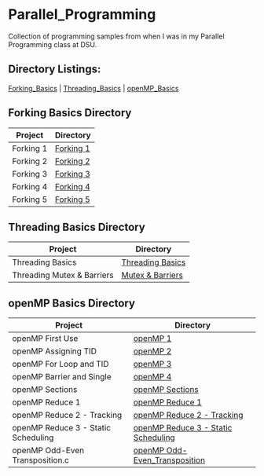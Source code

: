 # Parallel_Programming

Collection of programming samples from when I was in my Parallel Programming class at DSU.

## Directory Listings:

[Forking_Basics](https://github.com/Wuydts/Parallel_Programming/tree/master/Fork_Basics) | [Threading_Basics](https://github.com/Wuydts/Parallel_Programming/tree/master/Thread_Basics) | [openMP_Basics](https://github.com/Wuydts/Parallel_Programming/tree/master/openMP_Basics)

## Forking Basics Directory
| Project | Directory | 
| - | - |
|  Forking 1 | [Forking 1](https://github.com/Wuydts/Parallel_Programming/blob/master/Fork_Basics/Fork1.c)|
|  Forking 2 | [Forking 2](https://github.com/Wuydts/Parallel_Programming/blob/master/Fork_Basics/Fork2.c)|
|  Forking 3 | [Forking 3](https://github.com/Wuydts/Parallel_Programming/blob/master/Fork_Basics/Fork3.c)|
|  Forking 4 | [Forking 4](https://github.com/Wuydts/Parallel_Programming/blob/master/Fork_Basics/Fork4.c) |
|  Forking 5 | [Forking 5](https://github.com/Wuydts/Parallel_Programming/blob/master/Fork_Basics/Fork5.c) |

## Threading Basics Directory
| Project | Directory | 
| - | - |
|  Threading Basics | [Threading Basics](https://github.com/Wuydts/Parallel_Programming/blob/master/Thread_Basics/Thread.c)|
|  Threading Mutex & Barriers | [Mutex & Barriers](https://github.com/Wuydts/Parallel_Programming/blob/master/Thread_Basics/Mutex_and_Barrier.c)|

## openMP Basics Directory
| Project | Directory |
| - | - |
|  openMP First Use | [openMP 1](https://github.com/Wuydts/Parallel_Programming/blob/master/openMP_Basics/openMP1.c)|
|  openMP Assigning TID | [openMP 2](https://github.com/Wuydts/Parallel_Programming/blob/master/openMP_Basics/openMP2.c)|
|  openMP For Loop and TID | [openMP 3](https://github.com/Wuydts/Parallel_Programming/blob/master/openMP_Basics/openMP3.c)|
|  openMP Barrier and Single | [openMP 4](https://github.com/Wuydts/Parallel_Programming/blob/master/openMP_Basics/openMP4.c)|
|  openMP Sections | [openMP Sections](https://github.com/Wuydts/Parallel_Programming/blob/master/openMP_Basics/sections.c)|
|  openMP Reduce 1 | [openMP Reduce 1](https://github.com/Wuydts/Parallel_Programming/blob/master/openMP_Basics/reduce1.c)|
|  openMP Reduce 2 - Tracking | [openMP Reduce 2 - Tracking](https://github.com/Wuydts/Parallel_Programming/blob/master/openMP_Basics/reduce2.c)|
|  openMP Reduce 3 - Static Scheduling | [openMP Reduce 3 - Static Scheduling](https://github.com/Wuydts/Parallel_Programming/blob/master/openMP_Basics/reduce3.c)|
|  openMP Odd-Even Transposition.c | [openMP Odd-Even_Transposition](https://github.com/Wuydts/Parallel_Programming/blob/master/openMP_Basics/Odd-Even_Transposition.c)|
